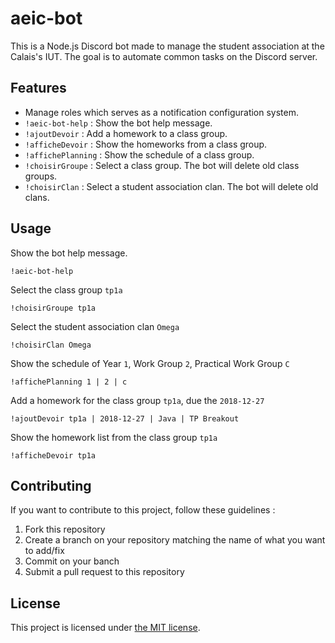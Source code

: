# aeic-bot

This is a Node.js Discord bot made to manage the student association at the Calais's IUT.
The goal is to automate common tasks on the Discord server.


## Features
 - Manage roles which serves as a notification configuration system.
 - `!aeic-bot-help` : Show the bot help message.
 - `!ajoutDevoir` : Add a homework to a class group.
 - `!afficheDevoir` : Show the homeworks from a class group.
 - `!affichePlanning` : Show the schedule of a class group.
 - `!choisirGroupe` : Select a class group. The bot will delete old class groups.
 - `!choisirClan` : Select a student association clan. The bot will delete old clans.


## Usage
Show the bot help message.

    !aeic-bot-help

Select the class group `tp1a`

    !choisirGroupe tp1a

Select the student association clan `Omega`

    !choisirClan Omega

Show the schedule of Year `1`, Work Group `2`, Practical Work Group `C`

    !affichePlanning 1 | 2 | c

Add a homework for the class group `tp1a`, due the `2018-12-27`

    !ajoutDevoir tp1a | 2018-12-27 | Java | TP Breakout

Show the homework list from the class group `tp1a`

    !afficheDevoir tp1a


## Contributing
If you want to contribute to this project, follow these guidelines :

 1. Fork this repository
 2. Create a branch on your repository matching the name of what you want to add/fix
 3. Commit on your banch
 4. Submit a pull request to this repository

## License

This project is licensed under [the MIT license](https://github.com/rigwild/aeic-bot/blob/master/LICENSE).